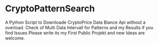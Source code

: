 # CryptoPatternSearch

A Python Script to Downloade CryptoPrice Data Biance Api without a overload.
Check of Multi Data Intervall for Patterns and my Results if you find Issues Please write its my First Public Projekt and new Ideas are welcome.
